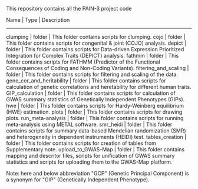This repository contains all the PAIN-3 project code

Name                           | Type   | Description
 - - - - - - - - - - - - - - - - - - - - - - - - - - - - - - - - - - - - - - - - - - - - - - - - - - - - - - - - - - - - - - - - - - - - - - - - - - - - - - - - - - - - - - - - - - - - - - - - - -
clumping                       | folder | This folder contains scripts for clumping.
cojo                           | folder | This folder contains scripts for congenital & joint (COJO) analysis.
depict                         | folder | This folder contains scripts for Data-driven Expression Prioritized Integration for Complex Traits (DEPICT) analysis.
fathmm                         | folder | This folder contains scripts for FATHMM (Predictor of the Functional Consequences of Coding and Non-Coding Variants).
filtering_and_scaling          | folder | This folder contains scripts for filtering and scaling of the data.
gene_cor_and_heritability      | folder | This folder contains scripts for calculation of genetic correlations and heretability for different human traits.
GIP_calculation                | folder | This folder contains scripts for calculation of GWAS summary statistics of Genetically Independent Phenotypes (GIPs).
hwe                            | folder | This folder contains scripts for Hardy-Weinberg equilibrium (HWE) estimation.
plots                          | folder | This folder contains scripts for drawing plots.
run_meta-analysis              | folder | This folder contains scripts for running meta-analysis using METAL software.
smr_heidi                      | folder | This folder contains scripts for summary data-based Mendelian randomization (SMR) and heterogeneity in dependent instruments (HEIDI) test.
tables_creation                | folder | This folder contains scripts for creation of tables from Supplementary note.
upload_to_GWAS-Map             | folder | This folder contains mapping and descritor files, scripts for unification of GWAS summary statistics and scripts for uploading them to the GWAS-Map platform.





Note: here and below abbreviation "GCP" (Genetic Principal Component) is a synonym for "GIP" (Genetically Independent Phenotype).

